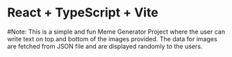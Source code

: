 # React + TypeScript + Vite

#Note:
This is a simple and fun Meme Generator Project where the user can write text on top and bottom of the images provided. The data for images are fetched from JSON file and are displayed randomly to the users.
